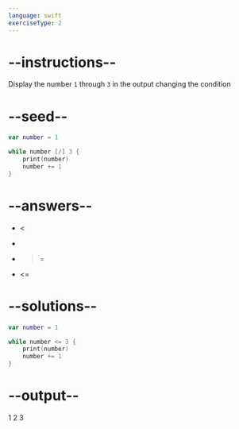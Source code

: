```yaml
---
language: swift
exerciseType: 2
---
```


# --instructions--

Display the number `1` through `3` in the output changing the condition

# --seed--

```swift
var number = 1

while number [/] 3 {
    print(number)
    number += 1
}
```

# --answers--

- <
- >
- >=
- <=

# --solutions--

```swift
var number = 1

while number <= 3 {
    print(number)
    number += 1
}
```

# --output--

1
2
3
